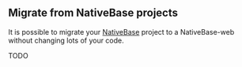 Migrate from NativeBase projects
--------------------------------
It is possible to migrate your [NativeBase](http://nativebase.io/) project to a NativeBase-web without changing lots of your code.

TODO
